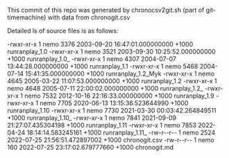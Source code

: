 
This commit of this repo was generated by chronocsv2git.sh (part of
git-timemachine) with data from chronogit.csv

Detailed ls of source files is as follows:

-rwxr-xr-x 1 nemo 3376 2003-09-20 16:47:01.000000000 +1000 runranplay_1.0
-rwxr-xr-x 1 nemo 3521 2003-09-30 10:25:52.000000000 +1000 runranplay_1.0_
-rwxr-xr-x 1 nemo 4307 2004-07-07 13:44:28.000000000 +1000 runranplay_1.1
-rwxr-xr-x 1 nemo 5468 2004-07-14 15:41:35.000000000 +1000 runranplay_1.2_Myk
-rwxr-xr-x 1 nemo 4645 2005-03-22 11:07:53.000000000 +1000 runranplay_1.2
-rwxr-xr-x 1 nemo 4648 2005-07-11 22:00:02.000000000 +1000 runranplay_1.2_
-rwxr-xr-x 1 nemo 7532 2012-10-16 22:16:33.000000000 +1000 runranplay_1.9
-rwxr-xr-x 1 nemo 7705 2020-06-13 13:15:36.523644990 +1000 runranplay_1.10
-rwxr-xr-x 1 nemo 7730 2021-03-30 00:03:42.264849511 +1000 runranplay_1.10_
-rwxr-xr-x 1 nemo 7841 2021-09-09 21:27:07.435304198 +1000 runranplay_1.11
-rwxr-xr-x 1 nemo 7853 2022-04-24 18:14:14.583245161 +1000 runranplay_1.11_
-rw-r--r-- 1 nemo 2524 2022-07-25 21:56:51.472897002 +1000 chronogit.csv
-rw-r--r-- 1 nemo  160 2022-07-25 23:17:02.679777660 +1000 chronogit.md
